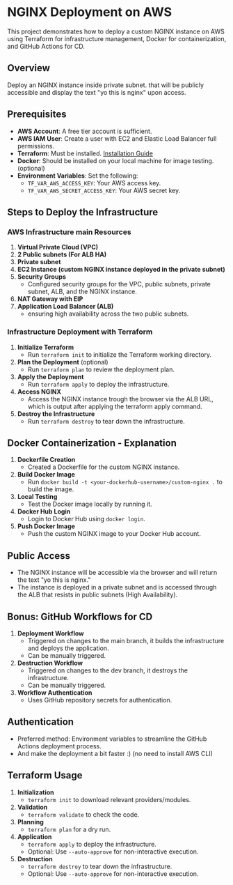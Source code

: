 # NGINX Deployment on AWS

This project demonstrates how to deploy a custom NGINX instance on AWS using Terraform for infrastructure management, Docker for containerization, and GitHub Actions for CD.

## Overview

Deploy an NGINX instance inside private subnet. 
that will be publicly accessible
and display the text "yo this is nginx" upon access.

## Prerequisites

- **AWS Account**: A free tier account is sufficient.
- **AWS IAM User**: Create a user with EC2 and Elastic Load Balancer full permissions.
- **Terraform**: Must be installed. [Installation Guide](https://learn.hashicorp.com/tutorials/terraform/install-cli)
- **Docker**: Should be installed on your local machine for image testing. (optional)
- **Environment Variables**: Set the following:
  - `TF_VAR_AWS_ACCESS_KEY`: Your AWS access key.
  - `TF_VAR_AWS_SECRET_ACCESS_KEY`: Your AWS secret key.

## Steps to Deploy the Infrastructure

### AWS Infrastructure main Resources

1. **Virtual Private Cloud (VPC)**
2. **2 Public subnets (For ALB HA)**
3. **Private subnet**
4. **EC2 Instance (custom NGINX instance deployed in the private subnet)**
5. **Security Groups**
   - Configured security groups for the VPC, public subnets, private subnet, ALB, and the NGINX instance.
6. **NAT Gateway with EIP**
7. **Application Load Balancer (ALB)**
   - ensuring high availability across the two public subnets.

### Infrastructure Deployment with Terraform
1. **Initialize Terraform**
   - Run `terraform init` to initialize the Terraform working directory.
2. **Plan the Deployment** (optional)
   - Run `terraform plan` to review the deployment plan.
3. **Apply the Deployment**
   - Run `terraform apply` to deploy the infrastructure.
4. **Access NGINX**
   - Access the NGINX instance trough the browser via the ALB URL, which is output after applying the terraform apply command.
5. **Destroy the Infrastructure**
    - Run `terraform destroy` to tear down the infrastructure.

## Docker Containerization - Explanation
1. **Dockerfile Creation**
   - Created a Dockerfile for the custom NGINX instance.
2. **Build Docker Image**
   - Run `docker build -t <your-dockerhub-username>/custom-nginx .` to build the image.
3. **Local Testing**
   - Test the Docker image locally by running it.
4. **Docker Hub Login**
   - Login to Docker Hub using `docker login`.
5. **Push Docker Image**
   - Push the custom NGINX image to your Docker Hub account.

## Public Access

- The NGINX instance will be accessible via the browser and will return the text "yo this is nginx."
- The instance is deployed in a private subnet and is accessed through the ALB that resists in public subnets (High Availability).

## Bonus: GitHub Workflows for CD

1. **Deployment Workflow**
   - Triggered on changes to the main branch, it builds the infrastructure and deploys the application.
   - Can be manually triggered.
2. **Destruction Workflow**
   - Triggered on changes to the dev branch, it destroys the infrastructure.
   - Can be manually triggered.
3. **Workflow Authentication**
   - Uses GitHub repository secrets for authentication.

## Authentication

- Preferred method: Environment variables to streamline the GitHub Actions deployment process.
- And make the deployment a bit faster :) (no need to install AWS CLI)


## Terraform Usage

1. **Initialization**
   - `terraform init` to download relevant providers/modules.
2. **Validation**
   - `terraform validate` to check the code.
3. **Planning**
   - `terraform plan` for a dry run.
4. **Application**
   - `terraform apply` to deploy the infrastructure.
   - Optional: Use `--auto-approve` for non-interactive execution.
5. **Destruction**
   - `terraform destroy` to tear down the infrastructure.
   - Optional: Use `--auto-approve` for non-interactive execution.